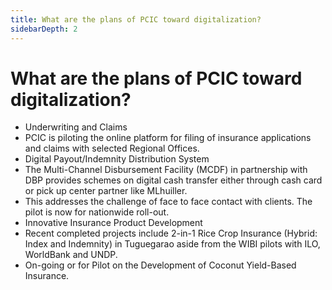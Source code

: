 ```yaml
---
title: What are the plans of PCIC toward digitalization?
sidebarDepth: 2
---
```


# What are the plans of PCIC toward digitalization?


 - Underwriting and Claims
 - PCIC is piloting the online platform for filing of insurance applications and claims with selected Regional Offices.  
 - Digital Payout/Indemnity Distribution System
 - The Multi-Channel Disbursement Facility (MCDF) in partnership with DBP provides schemes on digital cash transfer either through cash card or pick up center partner like MLhuiller. 
 - This addresses the challenge of face to face contact with clients. The pilot is now for nationwide roll-out. 
 - Innovative Insurance Product Development
 - Recent completed projects include 2-in-1 Rice Crop Insurance (Hybrid: Index and Indemnity) in Tuguegarao aside from the WIBI pilots with ILO, WorldBank and UNDP.
 - On-going or for Pilot on the Development of Coconut Yield-Based Insurance.
